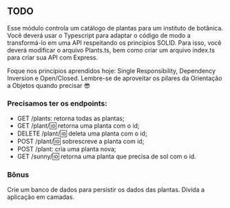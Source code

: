 ## TODO
Esse módulo controla um catálogo de plantas para um instituto de botânica. Você deverá usar o Typescript para adaptar o código de modo a transformá-lo em uma API respeitando os princípios SOLID. Para isso, você deverá modificar o arquivo Plants.ts, bem como criar um arquivo index.ts para criar sua API com Express.
    
Foque nos princípios aprendidos hoje: Single Responsibility, Dependency Inversion e Open/Closed.
Lembre-se de aproveitar os pilares da Orientação a Objetos quando precisar 😎

### Precisamos ter os endpoints:
* GET /plants: retorna todas as plantas;
* GET /plant/:id: retorna uma planta com o id;
* DELETE /plant/:id: deleta uma planta com o id;
* POST /plant/:id: sobrescreve a planta com id;
* POST /plant: cria uma planta nova;
* GET /sunny/:id: retorna uma planta que precisa de sol com o id.

### Bônus
Crie um banco de dados para persistir os dados das plantas.
Divida a aplicação em camadas.